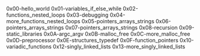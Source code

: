 0x00-hello_world
0x01-variables_if_else_while
0x02-functions_nested_loops                       0x03-debugging
0x04-more_functions_nested_loops
0x05-pointers_arrays_strings
0x06-pointers_arrays_strings
0x07-pointers_arrays_strings
0x08-recursion                                    0x09-static_libraries
0x0A-argc_argv
0x0B-malloc_free
0x0C-more_malloc_free
0x0D-preprocessor                                 0x0E-structures_typedef
0x0F-function_pointers
0x10-variadic_functions                           0x12-singly_linked_lists
0x13-more_singly_linked_lists
